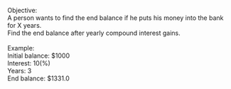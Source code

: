 Objective:
<br/>
A person wants to find the end balance if he puts his money into the bank for X years.
<br/>
Find the end balance after yearly compound interest gains.
<br/>
<br/>
Example:
<br/>
Initial balance: $1000
<br/>
Interest: 10(%)
<br/>
Years: 3
<br/>
End balance: $1331.0
<br/>
